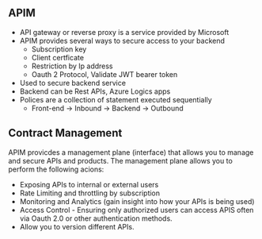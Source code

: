 ## APIM

- API gateway or reverse proxy is a service provided by Microsoft
- APIM provides several ways to secure access to your backend
  - Subscription key
  - Client certficate 
  - Restriction by Ip address
  - Oauth 2 Protocol, Validate JWT bearer token
- Used to secure backend service
- Backend can be Rest APIs, Azure Logics apps
- Polices are a collection of statement executed sequentially
   - Front-end -> Inbound -> Backend -> Outbound

## Contract Management 
APIM provicdes a management plane (interface) that allows you to manage and secure APIs and products.
The management plane allows you to perform the following acions:
- Exposing APIs to internal or external users
- Rate Limiting and throttling by subscription
- Monitoring and Analytics (gain insight into how your APIs is being used)
- Access Control - Ensuring only authorized users can access APIS often via Oauth 2.0 or other authentication methods.
- Allow you to version different APIs. 


